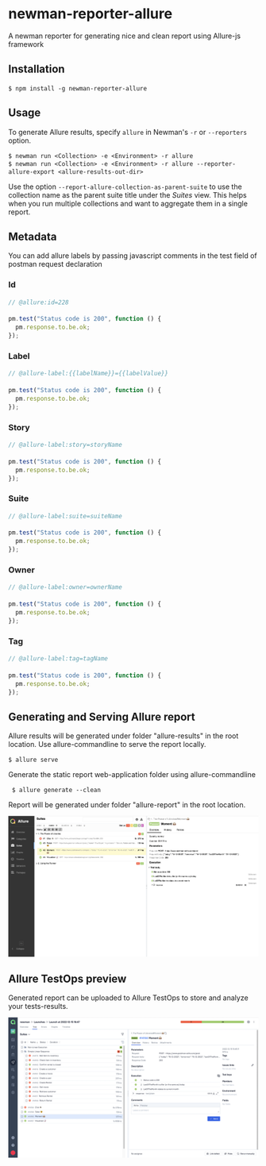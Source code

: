# newman-reporter-allure

A newman reporter for generating nice and clean report using Allure-js framework

## Installation

```console
$ npm install -g newman-reporter-allure
```

## Usage

To generate Allure results, specify `allure` in Newman's `-r` or `--reporters` option.

```console
$ newman run <Collection> -e <Environment> -r allure
$ newman run <Collection> -e <Environment> -r allure --reporter-allure-export <allure-results-out-dir>
```

Use the option `--report-allure-collection-as-parent-suite` to use the collection name as the parent suite title under the _Suites_ view. This helps when you run multiple collections and want to aggregate them in a single report.

## Metadata

You can add allure labels by passing javascript comments in the test field of postman request declaration

### Id

```javascript
// @allure:id=228

pm.test("Status code is 200", function () {
  pm.response.to.be.ok;
});
```

### Label

```javascript
// @allure-label:{{labelName}}={{labelValue}}

pm.test("Status code is 200", function () {
  pm.response.to.be.ok;
});
```

### Story

```javascript
// @allure-label:story=storyName

pm.test("Status code is 200", function () {
  pm.response.to.be.ok;
});
```

### Suite

```javascript
// @allure-label:suite=suiteName

pm.test("Status code is 200", function () {
  pm.response.to.be.ok;
});
```

### Owner

```javascript
// @allure-label:owner=ownerName

pm.test("Status code is 200", function () {
  pm.response.to.be.ok;
});
```

### Tag

```javascript
// @allure-label:tag=tagName

pm.test("Status code is 200", function () {
  pm.response.to.be.ok;
});
```

## Generating and Serving Allure report

Allure results will be generated under folder "allure-results" in the root location.
Use allure-commandline to serve the report locally.

```console
$ allure serve
```

Generate the static report web-application folder using allure-commandline

```console
 $ allure generate --clean
```

Report will be generated under folder "allure-report" in the root location.

![Report-screenshot](report-preview.png)

## Allure TestOps preview

Generated report can be uploaded to Allure TestOps to store and analyze your tests-results.

![TestOps-screenshot](testops-preview.png)

